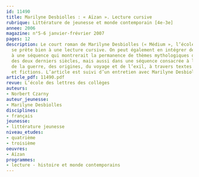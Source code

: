 ```yaml
---
id: 11490
title: Marilyne Desbiolles : « Aïzan ». Lecture cursive 
rubrique: Littérature de jeunesse et monde contemporain [4e-3e]
annee: 2006
magazine: n°5-6 janvier-frévrier 2007
pages: 12
description: Le court roman de Marilyne Desbiolles (« Médium », l’école des loisirs)
  se prête bien à une lecture cursive. On peut également en intégrer des passages
  à une séquence qui montrerait la permanence de thèmes mythologiques dans la littérature
  des deux derniers siècles, mais aussi dans une séquence consacrée à la question
  de la guerre, des origines, du voyage et de l’exil, à travers textes biographiques
  et fictions. L’article est suivi d’un entretien avec Marilyne Desbiolles.
article_pdf: 11490.pdf
revue: L’école des lettres des collèges
auteurs:
- Norbert Czarny
auteur_jeunesse:
- Marilyne Desbiolles
disciplines:
- français
jeunesse:
- littérature jeunesse
niveau_etudes:
- quatrième
- troisième
oeuvres:
- Aïzan
programmes:
- lecture - histoire et monde contemporains
---
```

